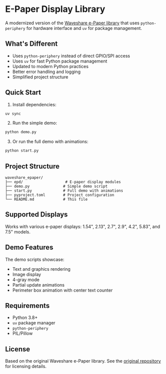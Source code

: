 # E-Paper Display Library

A modernized version of the [Waveshare e-Paper library](https://github.com/waveshareteam/e-Paper.git) that uses `python-periphery` for hardware interface and `uv` for package management.

## What's Different

- Uses `python-periphery` instead of direct GPIO/SPI access
- Uses `uv` for fast Python package management
- Updated to modern Python practices
- Better error handling and logging
- Simplified project structure

## Quick Start

1. Install dependencies:
```bash
uv sync
```

2. Run the simple demo:
```bash
python demo.py
```

3. Or run the full demo with animations:
```bash
python start.py
```

## Project Structure

```
waveshare_epaper/
├── epd/                   # E-paper display modules
├── demo.py               # Simple demo script
├── start.py              # Full demo with animations
├── pyproject.toml        # Project configuration
└── README.md             # This file
```

## Supported Displays

Works with various e-paper displays: 1.54", 2.13", 2.7", 2.9", 4.2", 5.83", and 7.5" models.

## Demo Features

The demo scripts showcase:
- Text and graphics rendering
- Image display
- 4-gray mode
- Partial update animations
- Perimeter box animation with center text counter

## Requirements

- Python 3.8+
- `uv` package manager
- `python-periphery`
- PIL/Pillow

## License

Based on the original Waveshare e-Paper library. See the [original repository](https://github.com/waveshareteam/e-Paper.git) for licensing details.
